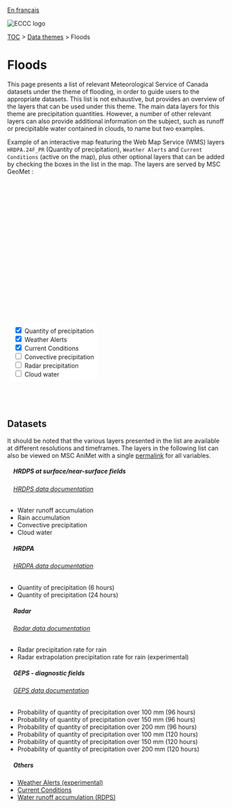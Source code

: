 [En français](floods_fr.md)

![ECCC logo](../img_eccc-logo.png)

[TOC](../readme_en.md) > [Data themes](readme_en.md) > Floods

# Floods&emsp;<i class="wi wi-flood" style="font-size: 45px; color: #4e64a6;"></i>

This page presents a list of relevant Meteorological Service of Canada datasets under the theme of flooding, in order to guide users to the appropriate datasets. This list is not exhaustive, but provides an overview of the layers that can be used under this theme. The main data layers for this theme are precipitation quantities. However, a number of other relevant layers can also provide additional information on the subject, such as runoff or precipitable water contained in clouds, to name but two examples.

Example of an interactive map featuring the Web Map Service (WMS) layers `HRDPA.24F_PR` (Quantity of precipitation), `Weather Alerts` and `Current Conditions` (active on the map), plus other optional layers that can be added by checking the boxes in the list in the map. The layers are served by MSC GeoMet :

<div id="map" style="height: 500px; position: relative">
  <div id="legend-popup">
    <div id="legend-popup-content">
      <img id="legend-img" src="" />
    </div>
  </div>

  <div id="switch-content" style="position: absolute; z-index: 1; bottom: 40px; left: 8px;">
    <div id="switch-case">
        <label>
          <input type="checkbox" id="layer1" checked>
          <span onmouseover="updateLegend('https://geo.wxod-dev.cmc.ec.gc.ca/geomet?version=1.3.0&service=WMS&request=GetLegendGraphic&sld_version=1.1.0&layer=HRDPA.24F_PR&format=image/png&STYLE=CAPA24-LINEAR')">Quantity of precipitation</span>
        </label></br>
        <label>
          <input type="checkbox" id="layer2" checked>
          <span onmouseover="updateLegend('https://geo.weather.gc.ca/geomet?version=1.3.0&service=WMS&request=GetLegendGraphic&sld_version=1.1.0&layer=ALERTS&format=image/png')">Weather Alerts</span>
        </label></br>
        <label>
          <input type="checkbox" id="layer4" checked>
          <span onmouseover="updateLegend('https://geo.weather.gc.ca/geomet?lang=fr&version=1.3.0&service=WMS&request=GetLegendGraphic&sld_version=1.1.0&layer=CURRENT_CONDITIONS&format=image/png&STYLE=default')">Current Conditions</span>
        </label></br>
        <label>
          <input type="checkbox" id="layer6">
          <span onmouseover="updateLegend('https://geo.wxod-dev.cmc.ec.gc.ca/geomet?version=1.3.0&service=WMS&request=GetLegendGraphic&sld_version=1.1.0&layer=HRDPS.CONTINENTAL_PC&format=image/png&STYLE=CAPA24-LINEAR')">Convective precipitation</span>
        </label></br>
        <label>
          <input type="checkbox" id="layer3">
          <span onmouseover="updateLegend('https://geo.wxod-dev.cmc.ec.gc.ca/geomet?version=1.3.0&service=WMS&request=GetLegendGraphic&sld_version=1.1.0&layer=RADAR_1KM_RRAI&format=image/png&STYLE=Radar-Rain_14colors')">Radar precipitation</span>
        </label></br>
        <label>
          <input type="checkbox" id="layer5">
          <span onmouseover="updateLegend('https://geo.wxod-dev.cmc.ec.gc.ca/geomet?version=1.3.0&service=WMS&request=GetLegendGraphic&sld_version=1.1.0&layer=HRDPS.CONTINENTAL_IH&format=image/png&STYLE=CAPA24-LINEAR')">Cloud water</span>
        </label></br>
    </div>
  </div>
</div>
</br>

## Datasets

It should be noted that the various layers presented in the list are available at different resolutions and timeframes.
The layers in the following list can also be viewed on MSC AniMet with a single [permalink](https://eccc-msc.github.io/msc-animet/?layers=HRDPA.6F_PR;0.75;0;1;0,HRDPA.24F_PR;0.75;1;1;0,ALERTS;0.75;0;1;0,CURRENT_CONDITIONS;0.75;0;1;0,RADAR_1KM_RRAI;0.75;0;1;0,Radar_1km_RainPrecipRate-Extrapolation;0.75;0;1;0,HRDPS.CONTINENTAL_IH;0.75;0;1;0,HRDPS.CONTINENTAL_PC;0.75;0;1;0,HRDPS.CONTINENTAL_RN;0.75;0;1;0,GEPS.DIAG.96_PRMM.ERGE100;0.75;0;1;0,GEPS.DIAG.96_PRMM.ERGE150;0.75;0;1;0,GEPS.DIAG.96_PRMM.ERGE200;0.75;0;1;0,GEPS.DIAG.120_PRMM.ERGE100;0.75;0;1;0,GEPS.DIAG.120_PRMM.ERGE150;0.75;0;1;0,GEPS.DIAG.120_PRMM.ERGE200;0.75;0;1;0,GDPS.ETA_NO.3h;0.75;0;1;0,HRDPS.CONTINENTAL_NO;0.75;0;1;0,RDPS.ETA_NO;0.75;0;1;0&extent=-14583377,2738020,-2263679,8926788) for all variables.

##### &emsp;<span class="badge badge-info">HRDPS at surface/near-surface fields</span>
###### &emsp;[HRDPS data documentation](../msc-data/nwp_hrdps/readme_hrdps_en.md)
* Water runoff accumulation
* Rain accumulation
* Convective precipitation
* Cloud water</br>

##### &emsp;<span class="badge badge-info">HRDPA</span>
###### &emsp;[HRDPA data documentation](../msc-data/nwp_hrdpa/readme_hrdpa_en.md)
* Quantity of precipitation (6 hours)
* Quantity of precipitation (24 hours)</br>

##### &emsp;<span class="badge badge-info">Radar</span>
###### &emsp;[Radar data documentation](../msc-data/obs_radar/readme_radar_en.md)
* Radar precipitation rate for rain
* Radar extrapolation precipitation rate for rain (experimental)</br>

##### &emsp;<span class="badge badge-info">GEPS - diagnostic fields</span>
###### &emsp;[GEPS data documentation](../msc-data/nwp_geps/readme_geps_en.md)
* Probability of quantity of precipitation over 100 mm (96 hours)
* Probability of quantity of precipitation over 150 mm (96 hours)
* Probability of quantity of precipitation over 200 mm (96 hours)
* Probability of quantity of precipitation over 100 mm (120 hours)
* Probability of quantity of precipitation over 150 mm (120 hours)
* Probability of quantity of precipitation over 200 mm (120 hours)</br>

##### &emsp;<span class="badge badge-info">Others</span>

* [Weather Alerts (experimental)](../msc-data/alerts/readme_alerts_en.md)
* [Current Conditions](../msc-data/citypage-weather/readme_citypageweather_en.md)
* [Water runoff accumulation (RDPS)](../msc-data/nwp_rdps/readme_rdps_en.md)


<style>
  #legend-img {
    margin: 0px;
  }
  #legend-popup {
    position: absolute;
    top: 40px;
    right: 8px;
    z-index: 2;
  }
  .legend-switch{
    top: 8px;
    right: .5em;
  }
  .ol-touch .legend-switch {
    top: 80px;
  }
 #switch-content {
  background-color: white;
  border-radius: 6px;
  padding: 7px;
 }
 label {
  font-size: 14px;
  margin-bottom: 0px;
 }
 input[type="checkbox"] {
  width: 14px;
  height: 14px;
  }
</style>

<link rel="stylesheet" href="https://cdn.jsdelivr.net/npm/ol@v7.3.0/ol.css" type="text/css"/>
<link rel="stylesheet" href="../../css/weather-icons-master/css/weather-icons.min.css">
<script src="https://cdn.polyfill.io/v2/polyfill.min.js?features=requestAnimationFrame,Element.prototype.classList,URL"></script>
<script src="https://cdn.jsdelivr.net/npm/ol@v7.3.0/dist/ol.js"></script>
<script src="https://cdnjs.cloudflare.com/ajax/libs/FileSaver.js/1.3.3/FileSaver.min.js"></script>
<script>
    function isIE() {
      return window.navigator.userAgent.match(/(MSIE|Trident)/);
    }
    var head = document.getElementsByTagName('head')[0];
    var js = document.createElement("script");
    js.type = "text/javascript";
    if (isIE())
    {
        js.src = "../../js/floods_theme_ie.js";
        document.getElementById("controller").setAttribute("hidden", true);
    }
    else
    {
        js.src = "../../js/floods_theme.js";
    }
    head.appendChild(js);
</script>